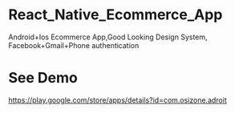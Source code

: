 # React_Native_Ecommerce_App
Android+Ios Ecommerce App,Good Looking Design System,
Facebook+Gmail+Phone  authentication
# See Demo 
https://play.google.com/store/apps/details?id=com.osizone.adroit

